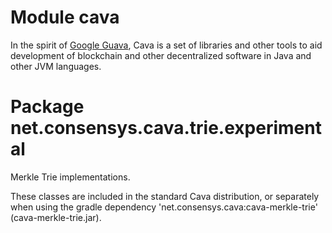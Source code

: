 # Module cava

In the spirit of [Google Guava](https://github.com/google/guava/), Cava is a set of libraries and other tools to aid development of blockchain and other decentralized software in Java and other JVM languages.

# Package net.consensys.cava.trie.experimental

Merkle Trie implementations.

These classes are included in the standard Cava distribution, or separately when using the gradle dependency 'net.consensys.cava:cava-merkle-trie' (cava-merkle-trie.jar).
